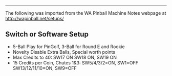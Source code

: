 ***
The following was imported from the WA Pinball Machine Notes webpage at http://wapinball.net/setups/
## Switch or Software Setup
-   5-Ball Play for PinGolf, 3-Ball for Round E and Rookie
-   Novelty Disable Extra Balls, Special worth points
-   Max Credits to 40: SW17 ON SW18 ON, SW19 ON
-   15 Credits per Coin, Chutes 1&3: SW5/4/3/2=ON, SW1=OFF SW13/12/11/10=ON, SW9=OFF